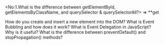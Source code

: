 <No:1.What is the difference between getElementById, getElementsByClassName, and querySelector & querySelectorAll?>
=> 
**get













How do you create and insert a new element into the DOM?
What is Event Bubbling and how does it work?
What is Event Delegation in JavaScript? Why is it useful?
What is the difference between preventDefault() and stopPropagation() methods?